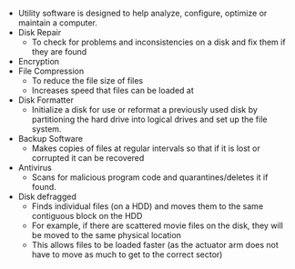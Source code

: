 - Utility software is designed to help analyze, configure, optimize or maintain a computer.
- Disk Repair
	- To check for problems and inconsistencies on a disk and fix them if they are found
- Encryption
- File Compression
	- To reduce the file size of files
	- Increases speed that files can be loaded at 
- Disk Formatter
	- Initialize a disk for use or reformat a previously used disk by partitioning the hard drive into logical drives and set up the file system.
- Backup Software
	- Makes copies of files at regular intervals so that if it is lost or corrupted it can be recovered
- Antivirus
	- Scans for malicious program code and quarantines/deletes it if found.
- Disk defragged
	- Finds individual files (on a HDD) and moves them to the same contiguous block on the HDD
	- For example, if there are scattered movie files on the disk, they will be moved to the same physical location 
	- This allows files to be loaded faster (as the actuator arm does not have to move as much to get to the correct sector)